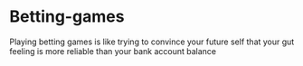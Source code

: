 # Betting-games
Playing betting games is like trying to convince your future self that your gut feeling is more reliable than your bank account balance

